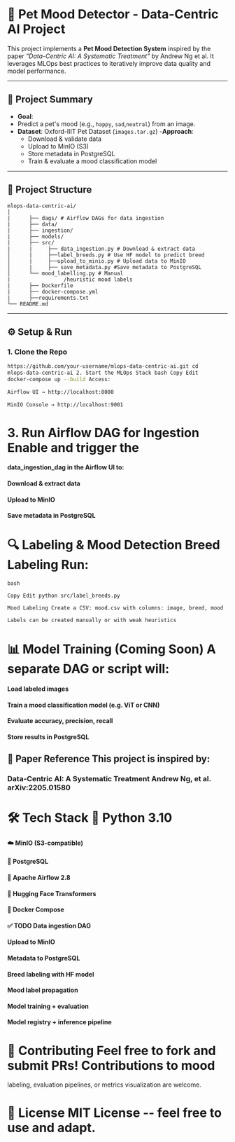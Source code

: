 # 🐶 Pet Mood Detector - Data-Centric AI Project

This project implements a **Pet Mood Detection System** inspired by
the paper _"Data-Centric AI: A Systematic Treatment"_ by Andrew Ng
et al. It leverages MLOps best practices to iteratively improve data
quality and model performance.

---

## 📌 Project Summary

- **Goal**:
- Predict a pet's mood (e.g., `happy`, `sad`,`neutral`) from an image.
- **Dataset**: Oxford-IIIT Pet Dataset (`images.tar.gz`)
-**Approach**:
  - Download & validate data
  - Upload to MinIO (S3)
  - Store metadata in PostgreSQL
  - Train & evaluate a mood classification model

---

## 🧱 Project Structure
```
mlops-data-centric-ai/
│
|      ├── dags/ # Airflow DAGs for data ingestion
|      ├── data/
|      ├── ingestion/
|      ├── models/
|      ├── src/
|      |     ├── data_ingestion.py # Download & extract data
│      |     ├──label_breeds.py # Use HF model to predict breed
│      |     ├──upload_to_minio.py # Upload data to MinIO
│      |     ├── save_metadata.py #Save metadata to PostgreSQL
│      └── mood_labelling.py # Manual
|                 /heuristic mood labels 
|      ├── Dockerfile
|      ├── docker-compose.yml
|      ├──requirements.txt
└── README.md

```

---

## ⚙️ Setup & Run

### 1. Clone the Repo

```bash git clone
https://github.com/your-username/mlops-data-centric-ai.git cd
mlops-data-centric-ai 2. Start the MLOps Stack bash Copy Edit
docker-compose up --build Access:

Airflow UI → http://localhost:8080

MinIO Console → http://localhost:9001

```

# 3. Run Airflow DAG for Ingestion Enable and trigger the
#### data_ingestion_dag in the Airflow UI to:

#### Download & extract data

#### Upload to MinIO

#### Save metadata in PostgreSQL

# 🔍 Labeling & Mood Detection Breed Labeling Run:

``` 
bash 
 
Copy Edit python src/label_breeds.py 

Mood Labeling Create a CSV: mood.csv with columns: image, breed, mood

Labels can be created manually or with weak heuristics

```

# 📊 Model Training (Coming Soon) A separate DAG or script will:

#### Load labeled images

#### Train a mood classification model (e.g. ViT or CNN)

#### Evaluate accuracy, precision, recall

#### Store results in PostgreSQL

## 📌 Paper Reference This project is inspired by:

### Data-Centric AI: A Systematic Treatment Andrew Ng, et al. arXiv:2205.01580

# 🛠️ Tech Stack 🐍 Python 3.10

#### ☁️ MinIO (S3-compatible)

#### 🐘 PostgreSQL

#### 📅 Apache Airflow 2.8

#### 🤗 Hugging Face Transformers

#### 🐳 Docker Compose

#### ✅ TODO Data ingestion DAG

#### Upload to MinIO

#### Metadata to PostgreSQL

#### Breed labeling with HF model

#### Mood label propagation

#### Model training + evaluation

#### Model registry + inference pipeline

# 👥 Contributing Feel free to fork and submit PRs! Contributions to mood
labeling, evaluation pipelines, or metrics visualization are welcome.

# 📄 License MIT License -- feel free to use and adapt.


